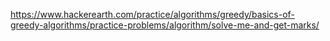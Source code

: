 https://www.hackerearth.com/practice/algorithms/greedy/basics-of-greedy-algorithms/practice-problems/algorithm/solve-me-and-get-marks/
